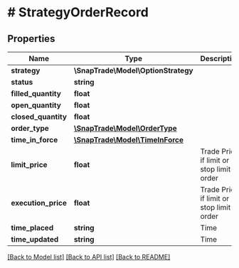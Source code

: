 # # StrategyOrderRecord

## Properties

Name | Type | Description | Notes
------------ | ------------- | ------------- | -------------
**strategy** | **\SnapTrade\Model\OptionStrategy** |  | [optional]
**status** | **string** |  | [optional]
**filled_quantity** | **float** |  | [optional]
**open_quantity** | **float** |  | [optional]
**closed_quantity** | **float** |  | [optional]
**order_type** | [**\SnapTrade\Model\OrderType**](OrderType.md) |  | [optional]
**time_in_force** | [**\SnapTrade\Model\TimeInForce**](TimeInForce.md) |  | [optional]
**limit_price** | **float** | Trade Price if limit or stop limit order | [optional]
**execution_price** | **float** | Trade Price if limit or stop limit order | [optional]
**time_placed** | **string** | Time | [optional]
**time_updated** | **string** | Time | [optional]

[[Back to Model list]](../../README.md#models) [[Back to API list]](../../README.md#endpoints) [[Back to README]](../../README.md)

